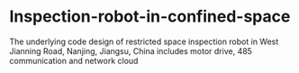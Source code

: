 # Inspection-robot-in-confined-space
The underlying code design of restricted space inspection robot in West Jianning Road, Nanjing, Jiangsu, China includes motor drive, 485 communication and network cloud
